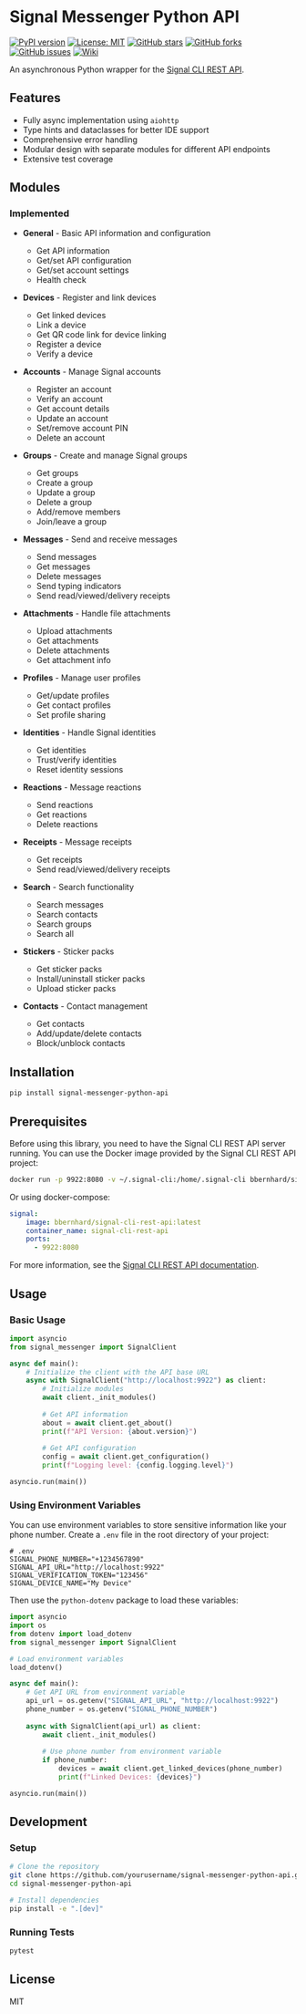 # Signal Messenger Python API

[![PyPI version](https://img.shields.io/pypi/v/signal-messenger-python-api.svg)](https://pypi.org/project/signal-messenger-python-api/)
[![License: MIT](https://img.shields.io/badge/License-MIT-yellow.svg)](https://opensource.org/licenses/MIT)
[![GitHub stars](https://img.shields.io/github/stars/pcko1/signal-messenger-python-api.svg)](https://github.com/pcko1/signal-messenger-python-api/stargazers)
[![GitHub forks](https://img.shields.io/github/forks/pcko1/signal-messenger-python-api.svg)](https://github.com/pcko1/signal-messenger-python-api/network)
[![GitHub issues](https://img.shields.io/github/issues/pcko1/signal-messenger-python-api.svg)](https://github.com/pcko1/signal-messenger-python-api/issues)
[![Wiki](https://img.shields.io/badge/Wiki-Documentation-blue)](https://github.com/pcko1/signal-messenger-python-api/wiki)

An asynchronous Python wrapper for the [Signal CLI REST API](https://bbernhard.github.io/signal-cli-rest-api/).

## Features

- Fully async implementation using `aiohttp`
- Type hints and dataclasses for better IDE support
- Comprehensive error handling
- Modular design with separate modules for different API endpoints
- Extensive test coverage

## Modules

### Implemented

- **General** - Basic API information and configuration
  - Get API information
  - Get/set API configuration
  - Get/set account settings
  - Health check

- **Devices** - Register and link devices
  - Get linked devices
  - Link a device
  - Get QR code link for device linking
  - Register a device
  - Verify a device

- **Accounts** - Manage Signal accounts
  - Register an account
  - Verify an account
  - Get account details
  - Update an account
  - Set/remove account PIN
  - Delete an account

- **Groups** - Create and manage Signal groups
  - Get groups
  - Create a group
  - Update a group
  - Delete a group
  - Add/remove members
  - Join/leave a group

- **Messages** - Send and receive messages
  - Send messages
  - Get messages
  - Delete messages
  - Send typing indicators
  - Send read/viewed/delivery receipts

- **Attachments** - Handle file attachments
  - Upload attachments
  - Get attachments
  - Delete attachments
  - Get attachment info

- **Profiles** - Manage user profiles
  - Get/update profiles
  - Get contact profiles
  - Set profile sharing

- **Identities** - Handle Signal identities
  - Get identities
  - Trust/verify identities
  - Reset identity sessions

- **Reactions** - Message reactions
  - Send reactions
  - Get reactions
  - Delete reactions

- **Receipts** - Message receipts
  - Get receipts
  - Send read/viewed/delivery receipts

- **Search** - Search functionality
  - Search messages
  - Search contacts
  - Search groups
  - Search all

- **Stickers** - Sticker packs
  - Get sticker packs
  - Install/uninstall sticker packs
  - Upload sticker packs

- **Contacts** - Contact management
  - Get contacts
  - Add/update/delete contacts
  - Block/unblock contacts

## Installation

```bash
pip install signal-messenger-python-api
```

## Prerequisites

Before using this library, you need to have the Signal CLI REST API server running. You can use the Docker image provided by the Signal CLI REST API project:

```bash
docker run -p 9922:8080 -v ~/.signal-cli:/home/.signal-cli bbernhard/signal-cli-rest-api
```

Or using docker-compose:

```yaml
signal:
    image: bbernhard/signal-cli-rest-api:latest
    container_name: signal-cli-rest-api
    ports:
      - 9922:8080
```

For more information, see the [Signal CLI REST API documentation](https://github.com/bbernhard/signal-cli-rest-api).

## Usage

### Basic Usage

```python
import asyncio
from signal_messenger import SignalClient

async def main():
    # Initialize the client with the API base URL
    async with SignalClient("http://localhost:9922") as client:
        # Initialize modules
        await client._init_modules()
        
        # Get API information
        about = await client.get_about()
        print(f"API Version: {about.version}")
        
        # Get API configuration
        config = await client.get_configuration()
        print(f"Logging level: {config.logging.level}")

asyncio.run(main())
```

### Using Environment Variables

You can use environment variables to store sensitive information like your phone number. Create a `.env` file in the root directory of your project:

```
# .env
SIGNAL_PHONE_NUMBER="+1234567890"
SIGNAL_API_URL="http://localhost:9922"
SIGNAL_VERIFICATION_TOKEN="123456"
SIGNAL_DEVICE_NAME="My Device"
```

Then use the `python-dotenv` package to load these variables:

```python
import asyncio
import os
from dotenv import load_dotenv
from signal_messenger import SignalClient

# Load environment variables
load_dotenv()

async def main():
    # Get API URL from environment variable
    api_url = os.getenv("SIGNAL_API_URL", "http://localhost:9922")
    phone_number = os.getenv("SIGNAL_PHONE_NUMBER")
    
    async with SignalClient(api_url) as client:
        await client._init_modules()
        
        # Use phone number from environment variable
        if phone_number:
            devices = await client.get_linked_devices(phone_number)
            print(f"Linked Devices: {devices}")

asyncio.run(main())
```

## Development

### Setup

```bash
# Clone the repository
git clone https://github.com/yourusername/signal-messenger-python-api.git
cd signal-messenger-python-api

# Install dependencies
pip install -e ".[dev]"
```

### Running Tests

```bash
pytest
```

## License

MIT
